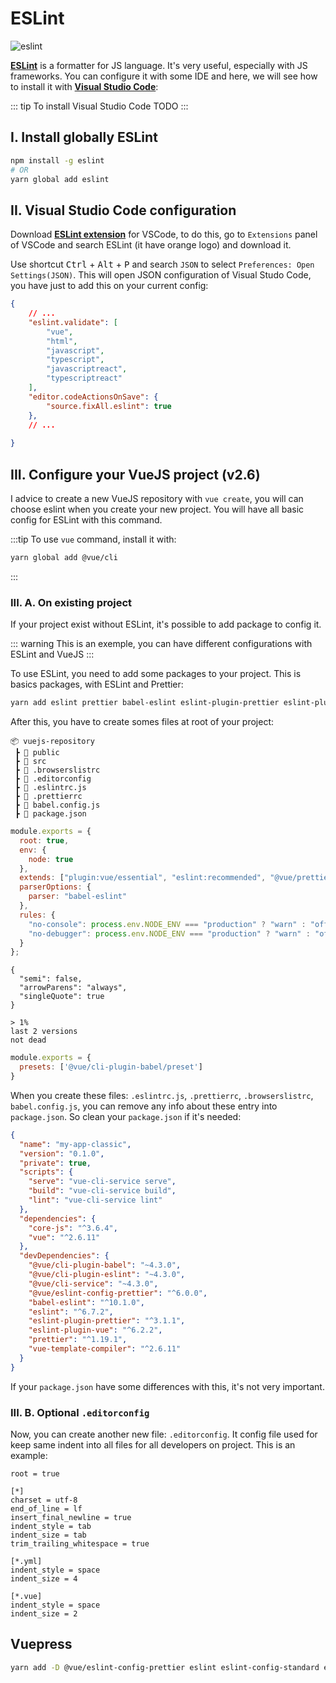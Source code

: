 # ESLint

![eslint](/images/linux/eslint.png)

[**ESLint**](https://eslint.org/) is a formatter for JS language. It's very useful, especially with JS frameworks. You can configure it with some IDE and here, we will see how to install it with [**Visual Studio Code**](https://code.visualstudio.com/):

::: tip
To install Visual Studio Code TODO
:::

## I. Install globally ESLint

```bash
npm install -g eslint
# OR
yarn global add eslint
```

## II. Visual Studio Code configuration

Download [**ESLint extension**](https://github.com/Microsoft/vscode-eslint) for VSCode, to do this, go to `Extensions` panel of VSCode and search ESLint (it have orange logo) and download it.

Use shortcut <kbd>Ctrl</kbd> + <kbd>Alt</kbd> + <kbd>P</kbd> and search `JSON` to select `Preferences: Open Settings(JSON)`. This will open JSON configuration of Visual Studo Code, you have just to add this on your current config:

<code-heading type="json" path="settings.json"></code-heading>
```json
{
    // ...
    "eslint.validate": [
        "vue",
        "html",
        "javascript",
        "typescript",
        "javascriptreact", 
        "typescriptreact"
    ],
    "editor.codeActionsOnSave": {
        "source.fixAll.eslint": true
    },
    // ...
    
}
```

## III. Configure your VueJS project (v2.6)

I advice to create a new VueJS repository with `vue create`, you will can choose eslint when you create your new project. You will have all basic config for ESLint with this command.

:::tip
To use `vue` command, install it with:

```bash
yarn global add @vue/cli
```
:::

### III. A. On existing project

If your project exist without ESLint, it's possible to add package to config it.

::: warning
This is an exemple, you can have different configurations with ESLint and VueJS
:::

To use ESLint, you need to add some packages to your project. This is basics packages, with ESLint and Prettier:

```bash
yarn add eslint prettier babel-eslint eslint-plugin-prettier eslint-plugin-vue @vue/eslint-config-prettier @vue/cli-plugin-eslint
```

After this, you have to create somes files at root of your project:

```
📦 vuejs-repository
 ┣ 📂 public
 ┣ 📂 src
 ┣ 📜 .browserslistrc
 ┣ 📜 .editorconfig
 ┣ 📜 .eslintrc.js
 ┣ 📜 .prettierrc
 ┣ 📜 babel.config.js
 ┣ 📜 package.json
 ```

<code-heading type="js" path=".eslintrc.js"></code-heading>
```js
module.exports = {
  root: true,
  env: {
    node: true
  },
  extends: ["plugin:vue/essential", "eslint:recommended", "@vue/prettier"],
  parserOptions: {
    parser: "babel-eslint"
  },
  rules: {
    "no-console": process.env.NODE_ENV === "production" ? "warn" : "off",
    "no-debugger": process.env.NODE_ENV === "production" ? "warn" : "off"
  }
};

```

<code-heading path=".prettierrc"></code-heading>
```=
{
  "semi": false,
  "arrowParens": "always",
  "singleQuote": true
}
```

<code-heading path=".browserslistrc"></code-heading>
```
> 1%
last 2 versions
not dead
```

<code-heading type="js" path="babel.config.js"></code-heading>
```js
module.exports = {
  presets: ['@vue/cli-plugin-babel/preset']
}
```

When you create these files: `.eslintrc.js`, `.prettierrc`, `.browserslistrc`, `babel.config.js`, you can remove any info about these entry into `package.json`. So clean your `package.json` if it's needed:

<code-heading type="json" path="package.json"></code-heading>
```json
{
  "name": "my-app-classic",
  "version": "0.1.0",
  "private": true,
  "scripts": {
    "serve": "vue-cli-service serve",
    "build": "vue-cli-service build",
    "lint": "vue-cli-service lint"
  },
  "dependencies": {
    "core-js": "^3.6.4",
    "vue": "^2.6.11"
  },
  "devDependencies": {
    "@vue/cli-plugin-babel": "~4.3.0",
    "@vue/cli-plugin-eslint": "~4.3.0",
    "@vue/cli-service": "~4.3.0",
    "@vue/eslint-config-prettier": "^6.0.0",
    "babel-eslint": "^10.1.0",
    "eslint": "^6.7.2",
    "eslint-plugin-prettier": "^3.1.1",
    "eslint-plugin-vue": "^6.2.2",
    "prettier": "^1.19.1",
    "vue-template-compiler": "^2.6.11"
  }
}
```

If your `package.json` have some differences with this, it's not very important.

### III. B. Optional `.editorconfig`

Now, you can create another new file: `.editorconfig`. It config file used for keep same indent into all files for all developers on project. This is an example:

<code-heading path=".editorconfig"></code-heading>
```
root = true

[*]
charset = utf-8
end_of_line = lf
insert_final_newline = true
indent_style = tab
indent_size = tab
trim_trailing_whitespace = true

[*.yml]
indent_style = space
indent_size = 4

[*.vue]
indent_style = space
indent_size = 2
```

## Vuepress

```bash
yarn add -D @vue/eslint-config-prettier eslint eslint-config-standard eslint-config-vuepress eslint-plugin-import eslint-plugin-node eslint-plugin-prettier eslint-plugin-promise eslint-plugin-standard eslint-plugin-vue lint-staged prettier prettier-config-vuepress @vue/cli-plugin-eslint prettier-config-vuepress
```
